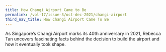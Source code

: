 ```yaml
---
title: How Changi Airport Came to Be
permalink: /vol-17/issue-3/oct-dec-2021/changi-airport
third_nav_title: How Changi Airport Came To Be
---
```

As Singapore’s Changi Airport marks its 40th anniversary in 2021, Rebecca Tan uncovers fascinating facts behind the decision to build the airport and how it eventually took shape.